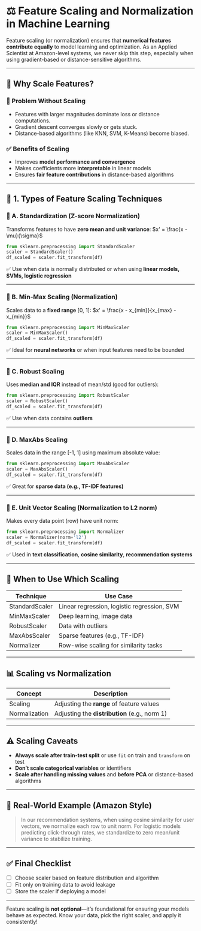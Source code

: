 # ⚖️ Feature Scaling and Normalization in Machine Learning

Feature scaling (or normalization) ensures that **numerical features contribute equally** to model learning and optimization. As an Applied Scientist at Amazon-level systems, we never skip this step, especially when using gradient-based or distance-sensitive algorithms.

---

## 🧠 Why Scale Features?

### 🚫 Problem Without Scaling

- Features with larger magnitudes dominate loss or distance computations.
- Gradient descent converges slowly or gets stuck.
- Distance-based algorithms (like KNN, SVM, K-Means) become biased.

### ✅ Benefits of Scaling

- Improves **model performance and convergence**
- Makes coefficients more **interpretable** in linear models
- Ensures **fair feature contributions** in distance-based algorithms

---

## 🔢 1. Types of Feature Scaling Techniques

### 🔹 A. **Standardization (Z-score Normalization)**

Transforms features to have **zero mean and unit variance**:
$x' = \frac{x - \mu}{\sigma}$

```python
from sklearn.preprocessing import StandardScaler
scaler = StandardScaler()
df_scaled = scaler.fit_transform(df)
```

✅ Use when data is normally distributed or when using **linear models, SVMs, logistic regression**

---

### 🔹 B. **Min-Max Scaling (Normalization)**

Scales data to a **fixed range** \[0, 1]:
$x' = \frac{x - x_{min}}{x_{max} - x_{min}}$

```python
from sklearn.preprocessing import MinMaxScaler
scaler = MinMaxScaler()
df_scaled = scaler.fit_transform(df)
```

✅ Ideal for **neural networks** or when input features need to be bounded

---

### 🔹 C. **Robust Scaling**

Uses **median and IQR** instead of mean/std (good for outliers):

```python
from sklearn.preprocessing import RobustScaler
scaler = RobustScaler()
df_scaled = scaler.fit_transform(df)
```

✅ Use when data contains **outliers**

---

### 🔹 D. **MaxAbs Scaling**

Scales data in the range \[-1, 1] using maximum absolute value:

```python
from sklearn.preprocessing import MaxAbsScaler
scaler = MaxAbsScaler()
df_scaled = scaler.fit_transform(df)
```

✅ Great for **sparse data (e.g., TF-IDF features)**

---

### 🔹 E. **Unit Vector Scaling (Normalization to L2 norm)**

Makes every data point (row) have unit norm:

```python
from sklearn.preprocessing import Normalizer
scaler = Normalizer(norm='l2')
df_scaled = scaler.fit_transform(df)
```

✅ Used in **text classification**, **cosine similarity**, **recommendation systems**

---

## 🧪 When to Use Which Scaling

| Technique      | Use Case                                    |
| -------------- | ------------------------------------------- |
| StandardScaler | Linear regression, logistic regression, SVM |
| MinMaxScaler   | Deep learning, image data                   |
| RobustScaler   | Data with outliers                          |
| MaxAbsScaler   | Sparse features (e.g., TF-IDF)              |
| Normalizer     | Row-wise scaling for similarity tasks       |

---

## 📊 Scaling vs Normalization

| Concept       | Description                                   |
| ------------- | --------------------------------------------- |
| Scaling       | Adjusting the **range** of feature values     |
| Normalization | Adjusting the **distribution** (e.g., norm 1) |

---

## ⚠️ Scaling Caveats

- **Always scale after train-test split** or use `fit` on train and `transform` on test
- **Don’t scale categorical variables** or identifiers
- **Scale after handling missing values** and **before PCA** or distance-based algorithms

---

## 🧠 Real-World Example (Amazon Style)

> In our recommendation systems, when using cosine similarity for user vectors, we normalize each row to unit norm. For logistic models predicting click-through rates, we standardize to zero mean/unit variance to stabilize training.

---

## ✅ Final Checklist

- [ ] Choose scaler based on feature distribution and algorithm
- [ ] Fit only on training data to avoid leakage
- [ ] Store the scaler if deploying a model

---

Feature scaling is **not optional**—it’s foundational for ensuring your models behave as expected. Know your data, pick the right scaler, and apply it consistently!
